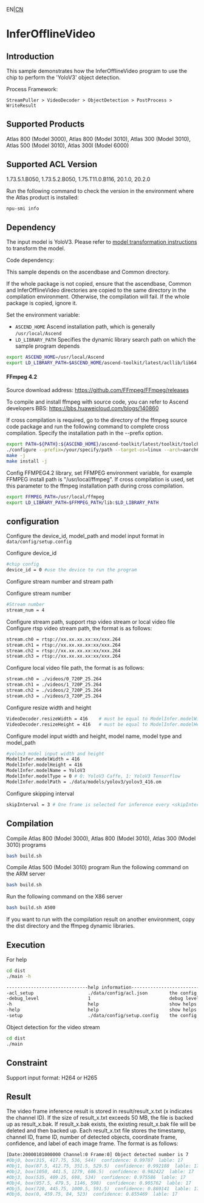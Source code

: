 EN|[CN](README.zh.md)
# InferOfflineVideo

## Introduction

This sample demonstrates how the InferOfflineVideo program to use the chip to perform the 'YoloV3' object detection.

Process Framework:

```
StreamPuller > VideoDecoder > ObjectDetection > PostProcess > WriteResult
```

## Supported Products

Atlas 800 (Model 3000), Atlas 800 (Model 3010), Atlas 300 (Model 3010), Atlas 500 (Model 3010), Atlas 300I (Model 6000)

## Supported ACL Version

1.73.5.1.B050, 1.73.5.2.B050, 1.75.T11.0.B116, 20.1.0, 20.2.0

Run the following command to check the version in the environment where the Atlas product is installed:
```bash
npu-smi info
```

## Dependency

The input model is YoloV3. Please refer to [model transformation instructions](data/models/README.md) to transform the model.


Code dependency:

This sample depends on the ascendbase and Common directory.

If the whole package is not copied, ensure that the ascendbase, Common and InferOfflineVideo directories are copied to the same directory in the compilation environment. Otherwise, the compilation will fail. If the whole package is copied, ignore it.

Set the environment variable:
*  `ASCEND_HOME`      Ascend installation path, which is generally `/usr/local/Ascend`
*  `LD_LIBRARY_PATH`  Specifies the dynamic library search path on which the sample program depends

```bash
export ASCEND_HOME=/usr/local/Ascend
export LD_LIBRARY_PATH=$ASCEND_HOME/ascend-toolkit/latest/acllib/lib64:$LD_LIBRARY_PATH
```

#### FFmpeg 4.2

Source download address: https://github.com/FFmpeg/FFmpeg/releases

To compile and install ffmpeg with source code, you can refer to Ascend developers BBS: https://bbs.huaweicloud.com/blogs/140860

If cross compilation is required, go to the directory of the ffmpeg source code package and run the following command to complete cross compilation. Specify the installation path in the --prefix option.

```bash
export PATH=${PATH}:${ASCEND_HOME}/ascend-toolkit/latest/toolkit/toolchain/hcc/bin
./configure --prefix=/your/specify/path --target-os=linux --arch=aarch64 --enable-cross-compile --cross-prefix=aarch64-target-linux-gnu- --enable-shared --disable-doc --disable-vaapi --disable-libxcb --disable-libxcb-shm --disable-libxcb-xfixes --disable-libxcb-shape --disable-asm
make -j
make install -j
```

Config FFMPEG4.2 library, set FFMPEG environment variable, for example FFMPEG install path is "/usr/local/ffmpeg". If cross compilation is used, set this parameter to the ffmpeg installation path during cross compilation.
```bash
export FFMPEG_PATH=/usr/local/ffmpeg
export LD_LIBRARY_PATH=$FFMPEG_PATH/lib:$LD_LIBRARY_PATH
```

## configuration

Configure the device_id, model_path and model input format in `data/config/setup.config`

Configure device_id
```bash
#chip config
device_id = 0 #use the device to run the program
```

Configure stream number and stream path

Configure stream number
```bash
#Stream number
stream_num = 4
```
Configure stream path, support rtsp video stream or local video file
Configure rtsp video stream path, the format is as follows:
```bash
stream.ch0 = rtsp://xx.xx.xx.xx:xx/xxx.264
stream.ch1 = rtsp://xx.xx.xx.xx:xx/xxx.264
stream.ch2 = rtsp://xx.xx.xx.xx:xx/xxx.264
stream.ch3 = rtsp://xx.xx.xx.xx:xx/xxx.264
```
Configure local video file path, the format is as follows:
```bash
stream.ch0 = ./videos/0_720P_25.264
stream.ch1 = ./videos/1_720P_25.264
stream.ch2 = ./videos/2_720P_25.264
stream.ch3 = ./videos/3_720P_25.264
```

Configure resize width and height
```bash
VideoDecoder.resizeWidth = 416    # must be equal to ModelInfer.modelWidth
VideoDecoder.resizeHeight = 416   # must be equal to ModelInfer.modelHeight
```

Configure model input width and height, model name, model type and model_path
```bash
#yolov3 model input width and height
ModelInfer.modelWidth = 416
ModelInfer.modelHeight = 416
ModelInfer.modelName = YoloV3
ModelInfer.modelType = 0 # 0: YoloV3 Caffe, 1: YoloV3 Tensorflow
ModelInfer.modelPath = ./data/models/yolov3/yolov3_416.om
```

Configure skipping interval
```bash
skipInterval = 3 # One frame is selected for inference every <skipInterval> frames
```

## Compilation

Compile Atlas 800 (Model 3000), Atlas 800 (Model 3010), Atlas 300 (Model 3010) programs
```bash
bash build.sh
```

Compile Atlas 500 (Model 3010) program
Run the following command on the ARM server
```bash
bash build.sh
```

Run the following command on the X86 server
```bash
bash build.sh A500
```

If you want to run with the compilation result on another environment, copy the dist directory and the ffmpeg dynamic libraries.

## Execution


For help
```bash
cd dist
./main -h

------------------------------help information------------------------------
-acl_setup                    ./data/config/acl.json        the config file using for AscendCL init.
-debug_level                  1                             debug level:0-debug, 1-info, 2-warn, 3-error, 4-fatal, 5-off.
-h                            help                          show helps
-help                         help                          show helps
-setup                        ./data/config/setup.config    the config file using for face recognition pipeline
```

Object detection for the video stream
```bash
cd dist
./main
```

## Constraint

Support input format: H264 or H265



## Result
The video frame inference result is stored in result/result_x.txt (x indicates the channel ID).
If the size of result_x.txt exceeds 50 MB, the file is backed up as result_x.bak. If result_x.bak exists, the existing result_x.bak file will be deleted and then backed up.
Each result_x.txt file stores the timestamp, channel ID, frame ID, number of detected objects, coordinate frame, confidence, and label of each image frame. The format is as follows:
```bash
[Date:20000101000000 Channel:0 Frame:0] Object detected number is 7
#Obj0, box(315, 417.75, 536, 544)  confidence: 0.99707  lable: 17
#Obj1, box(87.5, 412.75, 351.5, 529.5)  confidence: 0.992188  lable: 17
#Obj2, box(1050, 441.5, 1279, 606.5)  confidence: 0.982422  lable: 17
#Obj3, box(535, 409.25, 698, 534)  confidence: 0.975586  lable: 17
#Obj4, box(957.5, 479.5, 1146, 598)  confidence: 0.905762  lable: 17
#Obj5, box(720, 445.75, 1000.5, 591.5)  confidence: 0.869141  lable: 17
#Obj6, box(0, 459.75, 84, 523)  confidence: 0.855469  lable: 17
```
